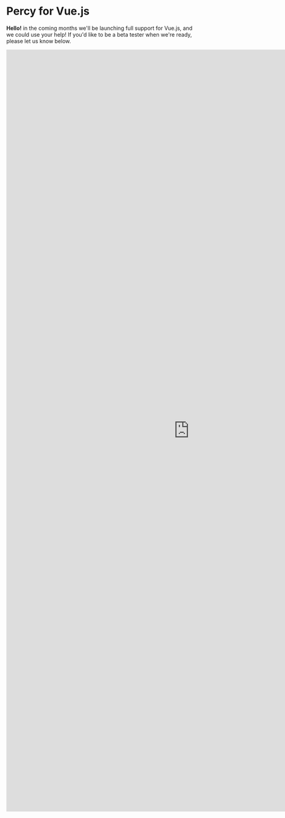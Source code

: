 # Percy for Vue.js

<div class="Alert Alert--warning">

**Hello!** in the coming months we'll be launching full support for Vue.js, and we could use your help! If you'd like to be a beta tester when we're ready, please let us know below.

</div>

<iframe src="https://docs.google.com/forms/d/e/1FAIpQLSfTk5g9gr04qjjgTc17FTeOQ6fFg-uOVdfHUwHFQx2gjROjGg/viewform?embedded=true" width="960" height="2000" frameborder="0" marginheight="0" marginwidth="0">Loading...</iframe>
